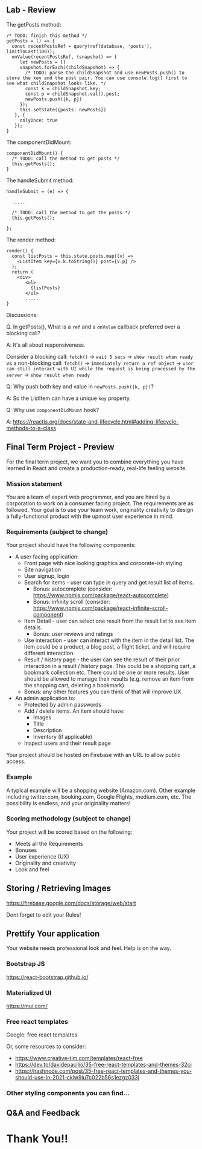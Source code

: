 ## Lab - Review

The getPosts method:

```
/* TODO: finish this method */
getPosts = () => {
  const recentPostsRef = query(ref(database, 'posts'), limitToLast(100));
  onValue(recentPostsRef, (snapshot) => {
     let newPosts = []
     snapshot.forEach((childSnapshot) => {
       /* TODO: parse the childSnapshot and use newPosts.push() to store the key and the post pair. You can use console.log() first to see what childSnapshot looks like. */
       const k = childSnapshot.key;
       const p = childSnapshot.val().post;
       newPosts.push({k, p})
     });
     this.setState({posts: newPosts})
   }, {
     onlyOnce: true
   });
}
```

The componentDidMount:

```
componentDidMount() {
  /* TODO: call the method to get posts */
  this.getPosts();
}
```

The handleSubmit method:

```
handleSubmit = (e) => {

  .....

  /* TODO: call the method to get the posts */
  this.getPosts();

};
```

The render method:

```
render() {
  const listPosts = this.state.posts.map((v) =>
    <ListItem key={v.k.toString()} post={v.p} />
  );
  return (
    <div>
       <ul>
         {listPosts}
       </ul>
       .....
}
```

Discussions:

Q. In getPosts(), What is a `ref` and a `onValue` callback preferred over a blocking call?

A: It's all about responsiveness.

Consider a blocking call: `fetch()` -> `wait 5 secs` -> `show result when ready` vs a non-blocking call: `fetch()` -> `immediately return a ref object` -> `user can still interact with UI while the request is being processed by the server` -> `show result when ready`

Q: Why push both key and value in `newPosts.push({k, p})`?

A: So the ListItem can have a unique `key` property.

Q: Why use `componentDidMount` hook?

A: https://reactjs.org/docs/state-and-lifecycle.html#adding-lifecycle-methods-to-a-class

## Final Term Project - Preview

For the final term project, we want you to combine everything you have learned in React and create a production-ready, real-life feeling website.

### Mission statement

You are a team of expert web programmer, and you are hired by a corporation to work on a consumer facing project. The requirements are as followed. Your goal is to use your team work, originality creativity to design a fully-functional product with the upmost user experience in mind.

### Requirements (subject to change)

Your project should have the following components:

* A user facing application:
  * Front page with nice looking graphics and corporate-ish styling
  * Site navigation
  * User signup, login
  * Search for items - user can type in query and get result list of items.
    * Bonus: autocomplete (consider: https://www.npmjs.com/package/react-autocomplete)
    * Bonus: infinity scroll (consider: https://www.npmjs.com/package/react-infinite-scroll-component)
  * Item Detail - user can select one result from the result list to see item details.
    * Bonus: user reviews and ratings
  * Use interaction - user can interact with the item in the detail list. The item could be a product, a blog post, a flight ticket, and will require different interaction.
  * Result / history page - the user can see the result of their prior interaction in a result / history page. This could be a shopping cart, a bookmark collection etc. There could be one or more results. User should be allowed to manage their results (e.g. remove an item from the shopping cart, deleting a bookmark)
  * Bonus: any other features you can think of that will improve UX.
* An admin application to:
  * Protected by admin passwords
  * Add / delete items. An item should have:
    * Images
    * Title
    * Description
    * Inventory (if applicable)
  * Inspect users and their result page

Your project should be hosted on Firebase with an URL to allow public access.

### Example

A typical example will be a shopping website (Amazon.com). Other example including twitter.com, booking.com, Google Flights, medium.com, etc. The possibility is endless, and your originality matters!

### Scoring methodology (subject to change)

Your project will be scored based on the following:
* Meets all the Requirements
* Bonuses
* User experience (UX)
* Originality and creativity
* Look and feel

## Storing / Retrieving Images

https://firebase.google.com/docs/storage/web/start

Dont forget to edit your Rules!

## Prettify Your application

Your website needs professional look and feel. Help is on the way.

### Bootstrap JS

https://react-bootstrap.github.io/

### Materialized UI

https://mui.com/

### Free react templates

Google: free react templates

Or, some resources to consider:
* https://www.creative-tim.com/templates/react-free
* https://dev.to/davidepacilio/35-free-react-templates-and-themes-32ci
* https://hashnode.com/post/35-free-react-templates-and-themes-you-should-use-in-2021-cklw9iu7c022b56s1ezgz033j

### Other styling components you can find...

## Q&A and Feedback

# Thank You!!
